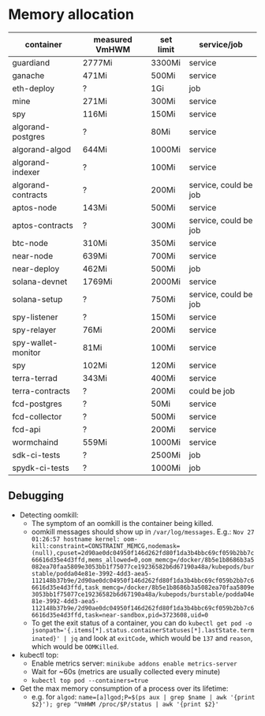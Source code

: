 # Memory allocation
| container          | measured VmHWM | set limit | service/job           |
|--------------------|----------------|-----------|-----------------------|
| guardiand          | 2777Mi         | 3300Mi    | service               |
| ganache            | 471Mi          | 500Mi     | service               |
| eth-deploy         | ?              | 1Gi       | job                   |
| mine               | 271Mi          | 300Mi     | service               |
| spy                | 116Mi          | 150Mi     | service               |
| algorand-postgres  | ?              | 80Mi      | service               |
| algorand-algod     | 644Mi          | 1000Mi    | service               |
| algorand-indexer   | ?              | 100Mi     | service               |
| algorand-contracts | ?              | 200Mi     | service, could be job |
| aptos-node         | 143Mi          | 500Mi     | service               |
| aptos-contracts    | ?              | 300Mi     | service, could be job |
| btc-node           | 310Mi          | 350Mi     | service               |
| near-node          | 639Mi          | 700Mi     | service               |
| near-deploy        | 462Mi          | 500Mi     | job                   |
| solana-devnet      | 1769Mi         | 2000Mi    | service               |
| solana-setup       | ?              | 750Mi     | service, could be job |
| spy-listener       | ?              | 150Mi     | service               |
| spy-relayer        | 76Mi           | 200Mi     | service               |
| spy-wallet-monitor | 81Mi           | 100Mi     | service               |
| spy                | 102Mi          | 120Mi     | service               |
| terra-terrad       | 343Mi          | 400Mi     | service               |
| terra-contracts    | ?              | 200Mi     | could be job          |
| fcd-postgres       | ?              | 50Mi      | service               |
| fcd-collector      | ?              | 500Mi     | service               |
| fcd-api            | ?              | 200Mi     | service               |
| wormchaind         | 559Mi          | 1000Mi    | service               |
| sdk-ci-tests       | ?              | 2500Mi    | job                   |
| spydk-ci-tests     | ?              | 1000Mi    | job                   |

## Debugging
* Detecting oomkill:
    * The symptom of an oomkill is the container being killed.
    * oomkill messages should show up in `/var/log/messages`. E.g.: `Nov 27 01:26:57 hostname kernel: oom-kill:constraint=CONSTRAINT_MEMCG,nodemask=(null),cpuset=2d90ae0dc04950f146d262fd80f1da3b4bbc69cf059b2bb7c66616d35e4d3ffd,mems_allowed=0,oom_memcg=/docker/8b5e1b8686b3a5082ea70faa5809e3053bb1f75077ce19236582b6d67190a48a/kubepods/burstable/podda04e81e-3992-4dd3-aea5-112148b37b9e/2d90ae0dc04950f146d262fd80f1da3b4bbc69cf059b2bb7c66616d35e4d3ffd,task_memcg=/docker/8b5e1b8686b3a5082ea70faa5809e3053bb1f75077ce19236582b6d67190a48a/kubepods/burstable/podda04e81e-3992-4dd3-aea5-112148b37b9e/2d90ae0dc04950f146d262fd80f1da3b4bbc69cf059b2bb7c66616d35e4d3ffd,task=near-sandbox,pid=3723608,uid=0`
    * To get the exit status of a container, you can do `kubectl get pod -o jsonpath='{.items[*].status.containerStatuses[*].lastState.terminated}' | jq` and look at `exitCode`, which would be `137` and `reason`, which would be `OOMKilled`.
* kubectl top:
    * Enable metrics server: `minikube addons enable metrics-server`
    * Wait for ~60s (metrics are usually collected every minute)
    * `kubectl top pod --containers=true`
* Get the max memory consumption of a process over its lifetime:
    * e.g. for `algod`: `name=[a]lgod;P=$(ps aux | grep $name | awk '{print $2}'); grep ^VmHWM /proc/$P/status | awk '{print $2}'`
